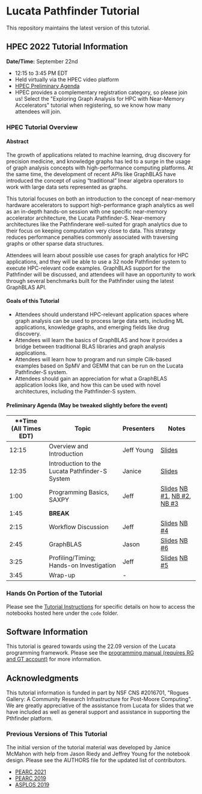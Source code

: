 # Lucata Pathfinder Tutorial

This repository maintains the latest version of this tutorial. 


## HPEC 2022 Tutorial Information

**Date/Time:** September 22nd
* 12:15 to 3:45 PM EDT
* Held virtually via the HPEC video platform
* [HPEC Preliminary Agenda](https://ieee-hpec.org/index.php/ieee-hpec-2022-prelim-agenda/)
* HPEC provides a complementary registration category, so please join us! Select the "Exploring Graph Analysis for HPC with Near-Memory Accelerators" tutorial when registering, so we know how many attendees will join. 

### HPEC Tutorial Overview

#### Abstract
The growth of applications related to machine learning, drug discovery for precision medicine, and knowledge
graphs has led to a surge in the usage of graph analysis concepts with high-performance computing platforms. At
the same time, the development of recent APIs like GraphBLAS have introduced the concept of using “traditional”
linear algebra operators to work with large data sets represented as graphs.

This tutorial focuses on both an introduction to the concept of near-memory hardware accelerators to support
high-performance graph analytics as well as an in-depth hands-on session with one specific near-memory
accelerator architecture, the Lucata Pathfinder-S. Near-memory architectures like the Pathfinderare well-suited 
for graph analytics due to their focus on keeping computation very close to data. This strategy reduces 
performance penalties commonly associated with traversing graphs or
other sparse data structures.

Attendees will learn about possible use cases for graph analytics for HPC applications, and they will be able
to use a 32 node Pathfinder system to execute HPC-relevant code examples. GraphBLAS support for the
Pathfinder will be discussed, and attendees will have an opportunity to work through several benchmarks built
for the Pathfinder using the latest GraphBLAS API.

#### Goals of this Tutorial
* Attendees should understand HPC-relevant application spaces where graph analysis can be used to
process large data sets, including ML applications, knowledge graphs, and emerging fields like drug
discovery.
* Attendees will learn the basics of GraphBLAS and how it provides a bridge between traditional BLAS
libraries and graph analysis applications.
* Attendees will learn how to program and run simple Cilk-based examples based on SpMV and GEMM
that can be run on the Lucata Pathfinder-S system.
* Attendees should gain an appreciation for what a GraphBLAS application looks like, and how this can be
used with novel architectures, including the Pathfinder-S system.

#### Preliminary Agenda (May be tweaked slightly before the event)
| **Time (All Times EDT) | **Topic**                                      | Presenters | Notes                                      |
| ---------------------- | ---------------------------------------------- | ---------- | ------------------------------------------ |
| 12:15                  | Overview and Introduction                      | Jeff Young | [Slides]()                                     |
| 12:35                  | Introduction to the Lucata Pathfinder-S System | Janice     | [Slides]()                                     |
| 1:00                   | Programming Basics, SAXPY                      | Jeff       | [Slides]() [NB #1](), [NB #2](), [NB #3]() |
| 1:45                   | **BREAK**                                      |            |                                            |
| 2:15                   | Workflow Discussion                            | Jeff       | [Slides]() [NB #4]()                       |
| 2:45                   | GraphBLAS                                      | Jason      | [Slides]() [NB #6]()                       |
| 3:25                   | Profiling/Timing; Hands-on Investigation       | Jeff       | [Slides]() [NB #5]()                       |
| 3:45                   | Wrap-up                                        | -          |                                            |

### Hands On Portion of the Tutorial
Please see the [Tutorial Instructions](https://github.com/gt-crnch-rg/lucata-pathfinder-tutorial/blob/ee29508201016029bff1cc9819d85bdaaca3fad1/Tutorial-Instructions.md) for specific details on how to access the notebooks hosted here under the `code` folder.

## Software Information
This tutorial is geared towards using the 22.09 version of the Lucata programming framework. Please see the [programming manual (requires RG and GT account)](https://github.gatech.edu/crnch-rg/rg-lucata-pathfinder/blob/main/docs/pathfinder/Lucata-Pathfinder-Programming-Guide-v2.0.0-2202-tools.pdf) for more information. 


## Acknowledgments
This tutorial information is funded in part by NSF CNS #2016701, "Rogues Gallery: A Community Research Infrastructure for Post-Moore Computing". We are greatly appreciative of the assistance from Lucata for slides that we have included as well as general support and assistance in supporting the Pthfinder platform. 

### Previous Versions of This Tutorial

The initial version of the tutorial material was developed by Janice McMahon with help from Jason Riedy and Jeffrey Young for the notebook design. Please see the AUTHORS file for the updated list of contributors. 

* [PEARC 2021](https://github.com/gt-crnch-rg/pearc-tutorial-2021)
* [PEARC 2019](https://github.com/gt-crnch-rg/pearc-tutorial-2019)
* [ASPLOS 2019](https://github.com/gt-crnch-rg/asplos-tutorial-2019)
